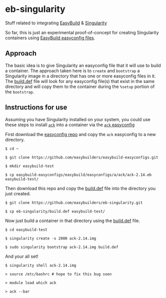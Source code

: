 # eb-singularity                                                                
Stuff related to integrating [EasyBuild](https://github.com/easybuilders/easybuild) &amp; [Singularity](https://github.com/singularityware/singularity)
                                                                                
So far, this is just an experimental proof-of-concept for creating Singularity containers using [EasyBuild easyconfig files](https://github.com/easybuilders/easybuild-easyconfigs).
                                                                                
## Approach                                                                     
The basic idea is to give Singularity an easyconfig file that it will use to build a container. The approach taken here is to `create` and `bootstrap` a Singularity image in a directory that has one or more easyconfig files in it.  The [build.def](/build.def) file will look for any easyconfig file(s) that exist in the same directory and will copy them to the     container during the `%setup` portion of the `bootstrap`.  
                                                                                
## Instructions for use                                                         
Assuming you have Singularity installed on your system, you could use these steps to install [`ack`](https://beyondgrep.com/) into a container via the [`ack` easyconfig](https://github.com/easybuilders/easybuild-easyconfigs/blob/master/easybuild/easyconfigs/a/ack/ack-2.14.eb) 
                                                                                
First download the [easyconfig repo](https://github.com/easybuilders/easybuild-easyconfigs) and copy the `ack` easyconfig to a new directory.
```                                                                             
$ cd ~                                                                          
                                                                                
$ git clone https://github.com/easybuilders/easybuild-easyconfigs.git           
                                                                                
$ mkdir easybuild-test                                                          
                                                                                
$ cp easybuild-easyconfigs/easybuild/easyconfigs/a/ack/ack-2.14.eb easybuild-test/
```                                                                             
Then download this repo and copy the [build.def](/build.def) file into the directory you just created.
```                                                                             
$ git clone https://github.com/easybuilders/eb-singularity.git

$ cp eb-singularity/build.def easybuild-test/                                                                                                               
```
Now just build a container in that directory using the [build.def](/build.def) file.
```
$ cd easybuild-test

$ singularity create -s 2000 ack-2.14.img

$ sudo singularity bootstrap ack-2.14.img build.def
```
And your all set!
```
$ singularity shell ack-2.14.img

> source /etc/bashrc # hope to fix this bug soon

> module load which ack

> ack --bar
```

